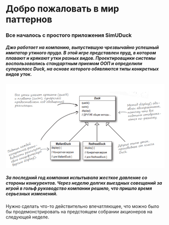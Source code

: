 # Добро пожаловать в мир паттернов #
### Все началось с простого приложения SimUDuck

##### Джо работает на компанию, выпустившую чрезвычайно успешный имитатор утиного пруда. В этой игре представлен пруд, в котором плавают и крякают утки разных видов. Проектировщики системы воспользовались стандартным приемом ООП и определили суперкласс Duck, на основе которого обявляются типы конкретных видов уток.

![kartinka1](https://github.com/Kipr9/Strategy2/blob/master/img/Снимок.PNG?raw=true)

##### За последний год компания испытывала жесткое давление со стороны конкурентов. Через неделю долгих выездных совещаний за игрой в гольф руководство компании решило, что пришло время серьезных изменений.
Нужно сделать что-то действительно впечатляющее, что
можно было бы продемонстрировать на предстоящем собрании акционеров на следующей неделе.
